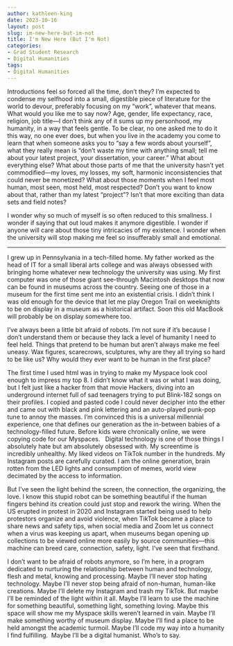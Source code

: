 ```yaml
---
author: kathleen-king
date: 2023-10-16
layout: post
slug: im-new-here-but-im-not
title: I'm New Here (But I'm Not)
categories:
- Grad Student Research
- Digital Humanities
tags:
- Digital Humanities
---
```


Introductions feel so forced all the time, don’t they? I’m expected to condense my selfhood into a small, digestible piece of literature for the world to devour, preferably focusing on my “work”, whatever that means. What would you like me to say now? Age, gender, life expectancy, race, religion, job title—I don’t think any of it sums up my personhood, my humanity, in a way that feels gentle. To be clear, no one asked me to do it this way, no one ever does, but when you live in the academy you come to learn that when someone asks you to “say a few words about yourself”, what they really mean is “don’t waste my time with anything small; tell me about your latest project, your dissertation, your career.” What about everything else? What about those parts of me that the university hasn’t yet commodified—my loves, my losses, my soft, harmonic inconsistencies that could never be monetized? What about those moments when I feel most human, most seen, most held, most respected? Don’t you want to know about that, rather than my latest “project”? Isn’t that more exciting than data sets and field notes? 

I wonder why so much of myself is so often reduced to this smallness. I wonder if saying that out loud makes it anymore digestible. I wonder if anyone will care about those tiny intricacies of my existence. I wonder when the university will stop making me feel so insufferably small and emotional.

---

I grew up in Pennsylvania in a tech-filled home. My father worked as the head of IT for a small liberal arts college and was always obsessed with bringing home whatever new technology the university was using. My first computer was one of those giant see-through Macintosh desktops that now can be found in museums across the country. Seeing one of those in a museum for the first time sent me into an existential crisis. I didn’t think I was old enough for the device that let me play Oregon Trail on weeknights to be on display in a museum as a historical artifact. Soon this old MacBook will probably be on display somewhere too.

I’ve always been a little bit afraid of robots. I’m not sure if it’s because I don’t understand them or because they lack a level of humanity I need to feel held. Things that pretend to be human but aren’t always make me feel uneasy. Wax figures, scarecrows, sculptures, why are they all trying so hard to be like us? Why would they ever want to be human in the first place?

The first time I used html was in trying to make my Myspace look cool enough to impress my top 8. I didn’t know what it was or what I was doing, but I felt just like a hacker from that movie Hackers, diving into an underground internet full of sad teenagers trying to put Blink-182 songs on their profiles. I copied and pasted code I could never decipher into the ether and came out with black and pink lettering and an auto-played punk-pop tune to annoy the masses. I’m convinced this is a universal millennial experience, one that defines our generation as the in-between babies of a technology-filled future. Before kids were chronically online, we were copying code for our Myspaces.
 
Digital technology is one of those things I absolutely hate but am absolutely obsessed with. My screentime is incredibly unhealthy. My liked videos on TikTok number in the hundreds. My Instagram posts are carefully curated. I am the online generation, brain rotten from the LED lights and consumption of memes, world view decimated by the access to information.

But I’ve seen the light behind the screen, the connection, the organizing, the love. I know this stupid robot can be something beautiful if the human fingers behind its creation could just stop and rework the wiring. When the US erupted in protest in 2020 and Instagram started being used to help protestors organize and avoid violence, when TikTok became a place to share news and safety tips, when social media and Zoom let us connect when a virus was keeping us apart, when museums began opening up collections to be viewed online more easily by source communities—this machine can breed care, connection, safety, light. I’ve seen that firsthand.

I don’t want to be afraid of robots anymore, so I’m here, in a program dedicated to nurturing the relationship between human and technology, flesh and metal, knowing and processing. Maybe I’ll never stop hating technology. Maybe I’ll never stop being afraid of non-human, human-like creations. Maybe I’ll delete my Instagram and trash my TikTok. But maybe I’ll be reminded of the light within it all. Maybe I’ll learn to use the machine for something beautiful, something light, something loving. Maybe this space will show me my Myspace skills weren’t learned in vain. Maybe I’ll make something worthy of museum display. Maybe I’ll find a place to be held amongst the academic turmoil. Maybe I’ll code my way into a humanity I find fulfilling.  Maybe I’ll be a digital humanist. Who’s to say. 